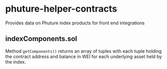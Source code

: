 # phuture-helper-contracts
Provides data on Phuture index products for front end integrations

## indexComponents.sol
Method ```getComponents()``` returns an array of tuples with each tuple holding the contract address and balance in WEI for each underlying asset held by the index. 
